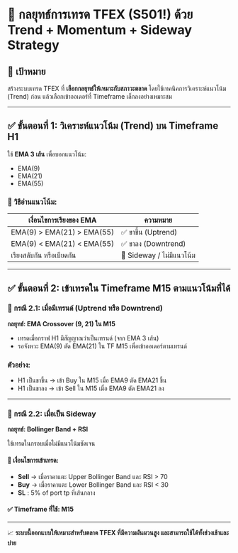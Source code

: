 # 📁 กลยุทธ์การเทรด TFEX (S501!) ด้วย Trend + Momentum + Sideway Strategy

## 🔰 เป้าหมาย
สร้างระบบเทรด TFEX ที่ **เลือกกลยุทธ์ให้เหมาะกับสภาวะตลาด** โดยใช้เทคนิคการวิเคราะห์แนวโน้ม (Trend) ก่อน แล้วเลือกเข้าออเดอร์ที่ Timeframe เล็กลงอย่างเหมาะสม

---

## ✅ ขั้นตอนที่ 1: วิเคราะห์แนวโน้ม (Trend) บน Timeframe H1

ใช้ **EMA 3 เส้น** เพื่อบอกแนวโน้ม:
- EMA(9)
- EMA(21)
- EMA(55)

### 🔎 วิธีอ่านแนวโน้ม:
| เงื่อนไขการเรียงของ EMA | ความหมาย |
|--------------------------|-----------|
| EMA(9) > EMA(21) > EMA(55) | ✅ ขาขึ้น (Uptrend) |
| EMA(9) < EMA(21) < EMA(55) | ✅ ขาลง (Downtrend) |
| เรียงสลับกัน หรือเบียดกัน | 🔄 Sideway / ไม่มีแนวโน้ม |

---

## ✅ ขั้นตอนที่ 2: เข้าเทรดใน Timeframe M15 ตามแนวโน้มที่ได้

### 🔸 กรณี 2.1: เมื่อมีเทรนด์ (Uptrend หรือ Downtrend)

**กลยุทธ์: EMA Crossover (9, 21) ใน M15**

- เทรดเมื่อกราฟ H1 มีสัญญาณว่าเป็นเทรนด์ (จาก EMA 3 เส้น)
- รอจังหวะ EMA(9) ตัด EMA(21) ใน TF M15 เพื่อเข้าออเดอร์ตามเทรนด์

### ตัวอย่าง:
- H1 เป็นขาขึ้น → เข้า Buy ใน M15 เมื่อ EMA9 ตัด EMA21 ขึ้น
- H1 เป็นขาลง → เข้า Sell ใน M15 เมื่อ EMA9 ตัด EMA21 ลง

---

### 🔸 กรณี 2.2: เมื่อเป็น Sideway

**กลยุทธ์: Bollinger Band + RSI**

ใช้เทรดในกรอบเมื่อไม่มีแนวโน้มชัดเจน

#### 🔁 เงื่อนไขการเข้าเทรด:
- **Sell** → เมื่อราคาแตะ Upper Bollinger Band และ RSI > 70
- **Buy** → เมื่อราคาแตะ Lower Bollinger Band และ RSI < 30
- **SL** : 5% of port tp ที่เส้นกลาง

#### ✅ Timeframe ที่ใช้: M15

---

📈 **ระบบนี้ออกแบบให้เหมาะสำหรับตลาด TFEX ที่มีความผันผวนสูง และสามารถใช้ได้ทั้งช่วงเช้าและบ่าย**
